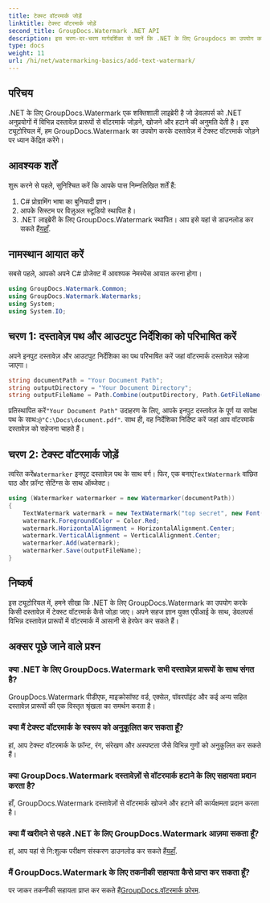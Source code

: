 ```yaml
---
title: टेक्स्ट वॉटरमार्क जोड़ें
linktitle: टेक्स्ट वॉटरमार्क जोड़ें
second_title: GroupDocs.Watermark .NET API
description: इस चरण-दर-चरण मार्गदर्शिका से जानें कि .NET के लिए Groupdocs का उपयोग करके अपने दस्तावेज़ों में टेक्स्ट वॉटरमार्क कैसे जोड़ें।
type: docs
weight: 11
url: /hi/net/watermarking-basics/add-text-watermark/
---
```

## परिचय
.NET के लिए GroupDocs.Watermark एक शक्तिशाली लाइब्रेरी है जो डेवलपर्स को .NET अनुप्रयोगों में विभिन्न दस्तावेज़ प्रारूपों से वॉटरमार्क जोड़ने, खोजने और हटाने की अनुमति देती है। इस ट्यूटोरियल में, हम GroupDocs.Watermark का उपयोग करके दस्तावेज़ में टेक्स्ट वॉटरमार्क जोड़ने पर ध्यान केंद्रित करेंगे।
## आवश्यक शर्तें
शुरू करने से पहले, सुनिश्चित करें कि आपके पास निम्नलिखित शर्तें हैं:
1. C# प्रोग्रामिंग भाषा का बुनियादी ज्ञान।
2. आपके सिस्टम पर विज़ुअल स्टूडियो स्थापित है।
3.  .NET लाइब्रेरी के लिए GroupDocs.Watermark स्थापित। आप इसे यहां से डाउनलोड कर सकते हैं[यहाँ](https://releases.groupdocs.com/Watermark/net/).

## नामस्थान आयात करें
सबसे पहले, आपको अपने C# प्रोजेक्ट में आवश्यक नेमस्पेस आयात करना होगा।
```csharp
using GroupDocs.Watermark.Common;
using GroupDocs.Watermark.Watermarks;
using System;
using System.IO;
```
## चरण 1: दस्तावेज़ पथ और आउटपुट निर्देशिका को परिभाषित करें
अपने इनपुट दस्तावेज़ और आउटपुट निर्देशिका का पथ परिभाषित करें जहां वॉटरमार्क दस्तावेज़ सहेजा जाएगा।
```csharp
string documentPath = "Your Document Path";
string outputDirectory = "Your Document Directory";
string outputFileName = Path.Combine(outputDirectory, Path.GetFileName(documentPath));
```
 प्रतिस्थापित करें`"Your Document Path"` उदाहरण के लिए, आपके इनपुट दस्तावेज़ के पूर्ण या सापेक्ष पथ के साथ:`@"C:\Docs\document.pdf"`. साथ ही, वह निर्देशिका निर्दिष्ट करें जहां आप वॉटरमार्क दस्तावेज़ को सहेजना चाहते हैं।
## चरण 2: टेक्स्ट वॉटरमार्क जोड़ें
 त्वरित करें`Watermarker` इनपुट दस्तावेज़ पथ के साथ वर्ग। फिर, एक बनाएं`TextWatermark` वांछित पाठ और फ़ॉन्ट सेटिंग्स के साथ ऑब्जेक्ट।
```csharp
using (Watermarker watermarker = new Watermarker(documentPath))
{
    TextWatermark watermark = new TextWatermark("top secret", new Font("Arial", 36));
    watermark.ForegroundColor = Color.Red;
    watermark.HorizontalAlignment = HorizontalAlignment.Center;
    watermark.VerticalAlignment = VerticalAlignment.Center;
    watermarker.Add(watermark);
    watermarker.Save(outputFileName);
}
```

## निष्कर्ष
इस ट्यूटोरियल में, हमने सीखा कि .NET के लिए GroupDocs.Watermark का उपयोग करके किसी दस्तावेज़ में टेक्स्ट वॉटरमार्क कैसे जोड़ा जाए। अपने सहज ज्ञान युक्त एपीआई के साथ, डेवलपर्स विभिन्न दस्तावेज़ प्रारूपों में वॉटरमार्क में आसानी से हेरफेर कर सकते हैं।
## अक्सर पूछे जाने वाले प्रश्न
### क्या .NET के लिए GroupDocs.Watermark सभी दस्तावेज़ प्रारूपों के साथ संगत है?
GroupDocs.Watermark पीडीएफ, माइक्रोसॉफ्ट वर्ड, एक्सेल, पॉवरपॉइंट और कई अन्य सहित दस्तावेज़ प्रारूपों की एक विस्तृत श्रृंखला का समर्थन करता है।
### क्या मैं टेक्स्ट वॉटरमार्क के स्वरूप को अनुकूलित कर सकता हूँ?
हां, आप टेक्स्ट वॉटरमार्क के फ़ॉन्ट, रंग, संरेखण और अस्पष्टता जैसे विभिन्न गुणों को अनुकूलित कर सकते हैं।
### क्या GroupDocs.Watermark दस्तावेज़ों से वॉटरमार्क हटाने के लिए सहायता प्रदान करता है?
हाँ, GroupDocs.Watermark दस्तावेज़ों से वॉटरमार्क खोजने और हटाने की कार्यक्षमता प्रदान करता है।
### क्या मैं खरीदने से पहले .NET के लिए GroupDocs.Watermark आज़मा सकता हूँ?
 हां, आप यहां से नि:शुल्क परीक्षण संस्करण डाउनलोड कर सकते हैं[यहाँ](https://releases.groupdocs.com/).
### मैं GroupDocs.Watermark के लिए तकनीकी सहायता कैसे प्राप्त कर सकता हूँ?
 पर जाकर तकनीकी सहायता प्राप्त कर सकते हैं[GroupDocs.वॉटरमार्क फ़ोरम](https://forum.groupdocs.com/c/watermark/19).